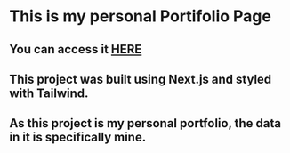 # This is my personal Portifolio Page

## You can access it [HERE](https://portifolio-six-pied-77.vercel.app)

## This project was built using Next.js and styled with Tailwind.

## As this project is my personal portfolio, the data in it is specifically mine.
